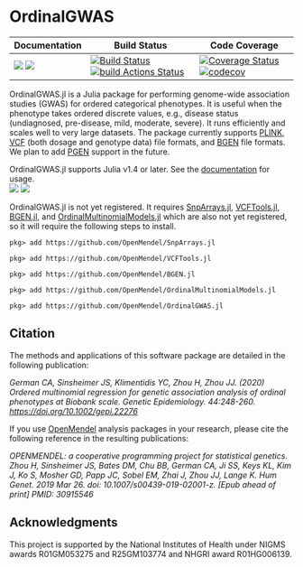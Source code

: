 # OrdinalGWAS

| **Documentation** | **Build Status** | **Code Coverage**  |
|-------------------|------------------|--------------------|
| [![](https://img.shields.io/badge/docs-stable-blue.svg)](https://OpenMendel.github.io/OrdinalGWAS.jl/stable) [![](https://img.shields.io/badge/docs-latest-blue.svg)](https://OpenMendel.github.io/OrdinalGWAS.jl/latest) | [![Build Status](https://travis-ci.org/OpenMendel/OrdinalGWAS.jl.svg?branch=master)](https://travis-ci.org/OpenMendel/OrdinalGWAS.jl) [![build Actions Status](https://github.com/OpenMendel/OrdinalGWAS.jl/workflows/CI/badge.svg)](https://github.com/OpenMendel/OrdinalGWAS.jl/actions) | [![Coverage Status](https://coveralls.io/repos/github/OpenMendel/OrdinalGWAS.jl/badge.svg?branch=master)](https://coveralls.io/github/OpenMendel/OrdinalGWAS.jl?branch=master) [![codecov](https://codecov.io/gh/OpenMendel/OrdinalGWAS.jl/branch/master/graph/badge.svg)](https://codecov.io/gh/OpenMendel/OrdinalGWAS.jl) |  


OrdinalGWAS.jl is a Julia package for performing genome-wide association studies (GWAS) for ordered categorical phenotypes. It is useful when the phenotype takes ordered discrete values, e.g., disease status (undiagnosed, pre-disease, mild, moderate, severe). It runs efficiently and scales well to very large datasets. The package currently supports [PLINK](https://zzz.bwh.harvard.edu/plink/), [VCF](https://en.wikipedia.org/wiki/Variant_Call_Format) (both dosage and genotype data) file formats, and [BGEN](https://www.well.ox.ac.uk/~gav/bgen_format/) file formats. We plan to add [PGEN](https://www.cog-genomics.org/plink/2.0/formats#pgen) support in the future. 

OrdinalGWAS.jl supports Julia v1.4 or later. See the [documentation](https://openmendel.github.io/OrdinalGWAS.jl/latest/) for usage.  
[![](https://img.shields.io/badge/docs-stable-blue.svg)](https://OpenMendel.github.io/OrdinalGWAS.jl/stable) [![](https://img.shields.io/badge/docs-latest-blue.svg)](https://OpenMendel.github.io/OrdinalGWAS.jl/latest)

OrdinalGWAS.jl is not yet registered. It requires [SnpArrays.jl](https://github.com/OpenMendel/SnpArrays.jl), [VCFTools.jl](https://github.com/OpenMendel/VCFTools.jl), [BGEN.jl](https://github.com/OpenMendel/BGEN.jl), and [OrdinalMultinomialModels.jl](https://github.com/OpenMendel/OrdinalMultinomialModels.jl) which are also not yet registered, so it will require the following steps to install. 

```{julia}
pkg> add https://github.com/OpenMendel/SnpArrays.jl

pkg> add https://github.com/OpenMendel/VCFTools.jl

pkg> add https://github.com/OpenMendel/BGEN.jl

pkg> add https://github.com/OpenMendel/OrdinalMultinomialModels.jl

pkg> add https://github.com/OpenMendel/OrdinalGWAS.jl
```

## Citation

The methods and applications of this software package are detailed in the following publication:

*German CA, Sinsheimer JS, Klimentidis YC, Zhou H, Zhou JJ. (2020) Ordered multinomial regression for genetic association analysis of ordinal phenotypes at Biobank scale. Genetic Epidemiology. 44:248-260. https://doi.org/10.1002/gepi.22276*

If you use [OpenMendel](https://openmendel.github.io) analysis packages in your research, please cite the following reference in the resulting publications:

*OPENMENDEL: a cooperative programming project for statistical genetics. Zhou H, Sinsheimer JS, Bates DM, Chu BB, German CA, Ji SS, Keys KL, Kim J, Ko S, Mosher GD, Papp JC, Sobel EM, Zhai J, Zhou JJ, Lange K. Hum Genet. 2019 Mar 26. doi: 10.1007/s00439-019-02001-z. [Epub ahead of print] PMID: 30915546*

## Acknowledgments

This project is supported by the National Institutes of Health under NIGMS awards R01GM053275 and R25GM103774 and NHGRI award R01HG006139.




